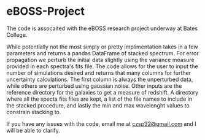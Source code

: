 # eBOSS-Project

The code is assocaited with the eBOSS research project underway at Bates College.

While potentially not the most simply or pretty implimentation takes in a few parameters and returns
a pandas DataFrame of stacked spectrum. For error propagation we perturb the initial data slightly
using the variance measure provided in each spectra's fits file. The code allows for the user to
input the number of simulations desired and returns that many columns for further uncertainty
calculations. The first column is always the unperturbed data, while others are perturbed using
gaussian noise. Other inputs are the reference directory for the galaxies to get a measure of
redshift. A directory where all the specta fits files are kept, a list of the file names to include
in the stacked procedure, and lastly the min and max wavelenght values to constrain stacking to.

If you have any issues with the code, email me at czsp32@gmail.com and I will be able to clarify.
